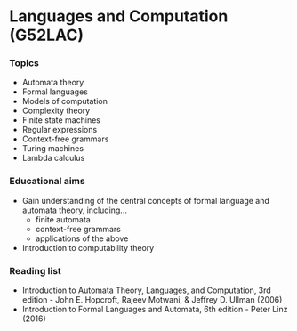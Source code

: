 # Languages and Computation (G52LAC)

### Topics
- Automata theory
- Formal languages
- Models of computation
- Complexity theory
- Finite state machines
- Regular expressions
- Context-free grammars
- Turing machines
- Lambda calculus

### Educational aims
- Gain understanding of the central concepts of formal language and automata
theory, including...
  - finite automata 
  - context-free grammars
  - applications of the above
- Introduction to computability theory

### Reading list
- Introduction to Automata Theory, Languages, and Computation, 3rd edition -
John E. Hopcroft, Rajeev Motwani, & Jeffrey D. Ullman (2006)
- Introduction to Formal Languages and Automata, 6th edition - Peter Linz (2016)

